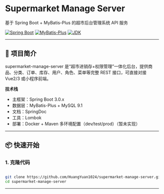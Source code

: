 # Supermarket Manage Server
基于 Spring Boot + MyBatis-Plus 的超市后台管理系统 API 服务

[![Spring Boot](https://img.shields.io/badge/Spring%20Boot-3.0.x-6DB33F?logo=springboot)](https://spring.io/projects/spring-boot)
[![MyBatis-Plus](https://img.shields.io/badge/MyBatis--Plus-3.5.x-FF5722?logo=MyBatis)](https://baomidou.com/)
[![JDK](https://img.shields.io/badge/JDK-17+-green.svg)](https://openjdk.org/)

---

## 🧭 项目简介
supermarket-manage-server 是“超市进销存+权限管理”一体化后台，提供商品、分类、订单、库存、用户、角色、菜单等完整 REST 接口，可直接对接 Vue2/3 或小程序前端。

**技术栈**
- 主框架：Spring Boot 3.0.x
- 数据层：MyBatis-Plus + MySQL 9.1
- 文档：SpringDoc
- 工具：Lombok
- 部署：Docker + Maven 多环境配置（dev/test/prod）（暂未实现）

---

## 📦 快速开始
### 1. 克隆代码
```bash

git clone https://github.com/HuangYuan1024/supermarket-manage-server.git
cd supermarket-manage-server
```

---
